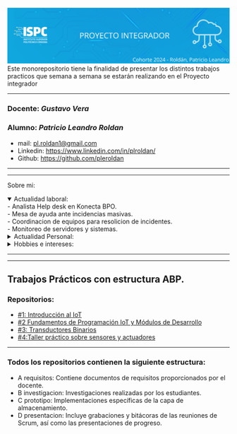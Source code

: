 ![Banner](/.rsc/img/banner.png)
Este monorepositorio tiene la finalidad de presentar los distintos trabajos practicos que semana a semana se estarán realizando en el Proyecto integrador    

---

### Docente: *Gustavo Vera*
### Alumno: *Patricio Leandro Roldan*   
  * mail: pl.roldan1@gmail.com
  * Linkedin: https://www.linkedin.com/in/plroldan/
  * Github: https://github.com/pleroldan  

---  
---
Sobre mi:
<details open><summary>
Actualidad laboral:</summary>
  - Analista Help desk en Konecta BPO.  <br>
     - Mesa de ayuda ante incidencias masivas. <br>
     - Coordinacion de equipos para resolicion de incidentes. <br>
     - Monitoreo de servidores y sistemas.  <br>
</details>
<details>
  <summary>Actualidad Personal:</summary>
    - Padre de una niña (6 meses).<br>
    - Esposo.  
    </details>
   <details>
   <summary>Hobbies e intereses:</summary>  
- Historia, usos y costumbres  <br>
- Tecnologia y dispositivos  <br>
- Software y Hardware libre   <br>
 </details> 

---
---  


## Trabajos Prácticos con estructura ABP.
### Repositorios:
- [#1: Introducción al IoT](https://github.com/ISPC-TST-PI-I-2024/LeandroRoldan/tree/main/TP%201)
- [#2 Fundamentos de Programación IoT y Módulos de Desarrollo](https://github.com/ISPC-TST-PI-I-2024/LeandroRoldan/tree/main/TP%202)
- [#3: Transductores Binarios](https://github.com/ISPC-TST-PI-I-2024/LeandroRoldan/tree/main/TP%203)
- [#4:Taller práctico sobre sensores y actuadores](https://github.com/ISPC-TST-PI-I-2024/LeandroRoldan/tree/main/TP%204)

---

### Todos los repositorios contienen la siguiente estructura:  

- A requisitos: Contiene documentos de requisitos proporcionados por el docente.  
- B investigacion: Investigaciones realizadas por los estudiantes.  
- C prototipo: Implementaciones específicas de la capa de almacenamiento.  
- D presentacion: Incluye grabaciones y bitácoras de las reuniones de Scrum, así como las presentaciones de progreso.